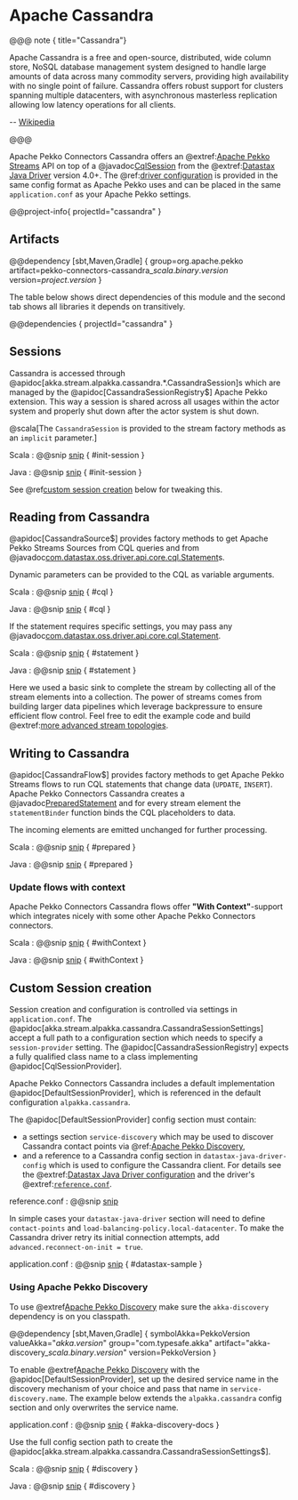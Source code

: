 # Apache Cassandra

@@@ note { title="Cassandra"}

Apache Cassandra is a free and open-source, distributed, wide column store, NoSQL database management system designed to handle large amounts of data across many commodity servers, providing high availability with no single point of failure. Cassandra offers robust support for clusters spanning multiple datacenters, with asynchronous masterless replication allowing low latency operations for all clients.

-- [Wikipedia](https://en.wikipedia.org/wiki/Apache_Cassandra)

@@@

Apache Pekko Connectors Cassandra offers an @extref:[Apache Pekko Streams](pekko:/stream/index.html) API on top of a @javadoc[CqlSession](com.datastax.oss.driver.api.core.CqlSession) from the @extref:[Datastax Java Driver](cassandra-driver:) version 4.0+. The @ref:[driver configuration](#custom-session-creation) is provided in the same config format as Apache Pekko uses and can be placed in the same `application.conf` as your Apache Pekko settings.

@@project-info{ projectId="cassandra" }

## Artifacts

@@dependency [sbt,Maven,Gradle] {
  group=org.apache.pekko
  artifact=pekko-connectors-cassandra_$scala.binary.version$
  version=$project.version$
}

The table below shows direct dependencies of this module and the second tab shows all libraries it depends on transitively.

@@dependencies { projectId="cassandra" }


## Sessions

Cassandra is accessed through @apidoc[akka.stream.alpakka.cassandra.*.CassandraSession]s which are managed by the @apidoc[CassandraSessionRegistry$] Apache Pekko extension. This way a session is shared across all usages within the actor system and properly shut down after the actor system is shut down.

@scala[The `CassandraSession` is provided to the stream factory methods as an `implicit` parameter.]

Scala
: @@snip [snip](/cassandra/src/test/scala/docs/scaladsl/CassandraSourceSpec.scala) { #init-session }

Java
: @@snip [snip](/cassandra/src/test/java/docs/javadsl/CassandraSourceTest.java) { #init-session }

See @ref[custom session creation](#custom-session-creation) below for tweaking this.


## Reading from Cassandra

@apidoc[CassandraSource$] provides factory methods to get Apache Pekko Streams Sources from CQL queries and from @javadoc[com.datastax.oss.driver.api.core.cql.Statement](com.datastax.oss.driver.api.core.cql.Statement)s.

Dynamic parameters can be provided to the CQL as variable arguments.

Scala
: @@snip [snip](/cassandra/src/test/scala/docs/scaladsl/CassandraSourceSpec.scala) { #cql }

Java
: @@snip [snip](/cassandra/src/test/java/docs/javadsl/CassandraSourceTest.java) { #cql }


If the statement requires specific settings, you may pass any @javadoc[com.datastax.oss.driver.api.core.cql.Statement](com.datastax.oss.driver.api.core.cql.Statement).

Scala
: @@snip [snip](/cassandra/src/test/scala/docs/scaladsl/CassandraSourceSpec.scala) { #statement }

Java
: @@snip [snip](/cassandra/src/test/java/docs/javadsl/CassandraSourceTest.java) { #statement }


Here we used a basic sink to complete the stream by collecting all of the stream elements into a collection. The power of streams comes from building larger data pipelines which leverage backpressure to ensure efficient flow control. Feel free to edit the example code and build @extref:[more advanced stream topologies](pekko:stream/stream-introduction.html).


## Writing to Cassandra

@apidoc[CassandraFlow$] provides factory methods to get Apache Pekko Streams flows to run CQL statements that change data (`UPDATE`, `INSERT`). Apache Pekko Connectors Cassandra creates a @javadoc[PreparedStatement](com.datastax.oss.driver.api.core.cql.PreparedStatement) and for every stream element the `statementBinder` function binds the CQL placeholders to data.

The incoming elements are emitted unchanged for further processing.

Scala
: @@snip [snip](/cassandra/src/test/scala/docs/scaladsl/CassandraFlowSpec.scala) { #prepared }

Java
: @@snip [snip](/cassandra/src/test/java/docs/javadsl/CassandraFlowTest.java) { #prepared }

### Update flows with context

Apache Pekko Connectors Cassandra flows offer **"With Context"**-support which integrates nicely with some other Apache Pekko Connectors connectors.

Scala
: @@snip [snip](/cassandra/src/test/scala/docs/scaladsl/CassandraFlowSpec.scala) { #withContext }

Java
: @@snip [snip](/cassandra/src/test/java/docs/javadsl/CassandraFlowTest.java) { #withContext }


## Custom Session creation

Session creation and configuration is controlled via settings in `application.conf`. The @apidoc[akka.stream.alpakka.cassandra.CassandraSessionSettings] accept a full path to a configuration section which needs to specify a `session-provider` setting. The @apidoc[CassandraSessionRegistry] expects a fully qualified class name to a class implementing @apidoc[CqlSessionProvider].

Apache Pekko Connectors Cassandra includes a default implementation @apidoc[DefaultSessionProvider], which is referenced in the default configuration `alpakka.cassandra`.

The @apidoc[DefaultSessionProvider] config section must contain:

* a settings section `service-discovery` which may be used to discover Cassandra contact points via @ref:[Apache Pekko Discovery](#using-apache-pekko-discovery),
* and a reference to a Cassandra config section in `datastax-java-driver-config` which is used to configure the Cassandra client. For details see the @extref:[Datastax Java Driver configuration](cassandra-driver:manual/core/configuration/#quick-overview) and the driver's @extref:[`reference.conf`](cassandra-driver:manual/core/configuration/reference/).

reference.conf
: @@snip [snip](/cassandra/src/main/resources/reference.conf)

In simple cases your `datastax-java-driver` section will need to define `contact-points` and `load-balancing-policy.local-datacenter`. To make the Cassandra driver retry its initial connection attempts, add `advanced.reconnect-on-init = true`.

application.conf
: @@snip [snip](/cassandra/src/test/resources/application.conf) { #datastax-sample }


### Using Apache Pekko Discovery

To use @extref[Apache Pekko Discovery](pekko:discovery/) make sure the `akka-discovery` dependency is on you classpath.

@@dependency [sbt,Maven,Gradle] {
  symbolAkka=PekkoVersion
  valueAkka="$akka.version$"
  group="com.typesafe.akka"
  artifact="akka-discovery_$scala.binary.version$"
  version=PekkoVersion
}

To enable @extref[Apache Pekko Discovery](pekko:discovery/) with the @apidoc[DefaultSessionProvider], set up the desired service name in the discovery mechanism of your choice and pass that name in `service-discovery.name`. The example below extends the `alpakka.cassandra` config section and only overwrites the service name.

application.conf
: @@snip [snip](/cassandra/src/test/resources/application.conf) { #akka-discovery-docs }

Use the full config section path to create the @apidoc[akka.stream.alpakka.cassandra.CassandraSessionSettings$].

Scala
: @@snip [snip](/cassandra/src/test/scala/docs/scaladsl/AkkaDiscoverySpec.scala) { #discovery }

Java
: @@snip [snip](/cassandra/src/test/java/docs/javadsl/CassandraSourceTest.java) { #discovery }
